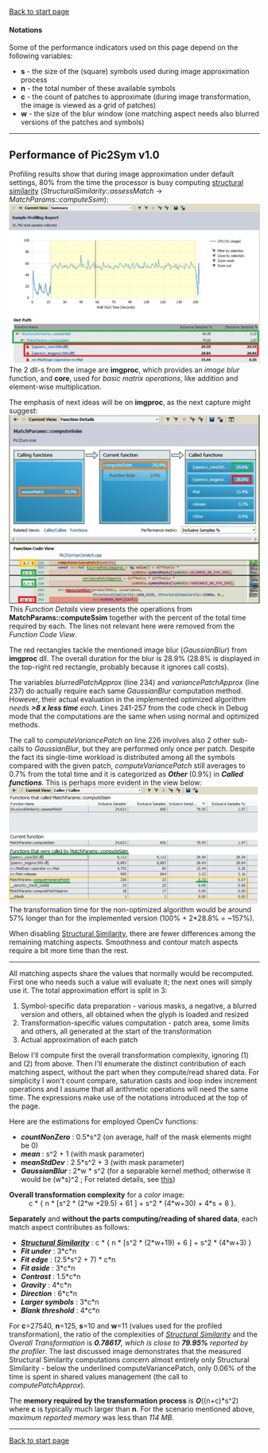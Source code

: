[Back to start page](../ReadMe.md)

#### Notations
Some of the performance indicators used on this page depend on the following variables:
- **s** \- the size of the (square) symbols used during image approximation process
- **n** \- the total number of these available symbols
- **c** \- the count of patches to approximate (during image transformation, the image is viewed as a grid of patches)
- **w** \- the size of the blur window (one matching aspect needs also blurred versions of the patches and symbols)

* * *

## Performance of Pic2Sym v1.0 ##

Profiling results show that during image approximation under default settings, 80% from the time the processor is busy computing [structural similarity][] (*StructuralSimilarity::assessMatch* \-\> *MatchParams::computeSsim*):<br>
![](ProfileSummary.jpg)<br>
The 2 dll\-s from the image are **imgproc**, which provides an *image blur* function, and **core**, used for *basic matrix operations*, like addition and element\-wise multiplication.

The emphasis of next ideas will be on **imgproc**, as the next capture might suggest:<br>
![](ProfileFunctionDetails.jpg)<br>
This *Function Details* view presents the operations from **MatchParams::computeSsim** together with the percent of the total time required by each. The lines not relevant here were removed from the *Function Code View*.

The red rectangles tackle the mentioned image blur (*GaussianBlur*) from **imgproc** dll. The overall duration for the blur is 28.9% (28.8% is displayed in the top\-right red rectangle, probably because it ignores call costs).

The variables *blurredPatchApprox* (line 234) and *variancePatchApprox* (line 237) do actually require each same *GaussianBlur* computation method.
However, their actual evaluation in the implemented optimized algorithm _needs **\>8 x less time** each_.
Lines 241-257 from the code check in Debug mode that the computations are the same when using normal and optimized methods.

The call to *computeVariancePatch* on line 226 involves also 2 other sub\-calls to *GaussianBlur*, but they are performed only once per patch.
Despite the fact its single\-time workload is distributed among all the symbols compared with the given patch, *computeVariancePatch* still averages to 0.7% from the total time and it is categorized as ***Other*** (0.9%) in ***Called functions***. This is perhaps more evident in the view below:<br>
![](ProfileCallerCallee.jpg)<br>
The transformation time for the non-optimized algorithm would be around 57% longer than for the implemented version (100% + 2*28.8% = ~157%).

When disabling [Structural Similarity][], there are fewer differences among the remaining matching aspects. Smoothness and contour match aspects require a bit more time than the rest.

* * *

All matching aspects share the values that normally would be recomputed. First one who needs such a value will evaluate it; the next ones will simply use it.
The total approximation effort is split in 3:

1.	Symbol\-specific data preparation - various masks, a negative, a blurred version and others, all obtained when the glyph is loaded and resized
2.	Transformation\-specific values computation - patch area, some limits and others, all generated at the start of the transformation
3.	Actual approximation of each patch

Below I&#39;ll compute first the overall transformation complexity, ignoring (1) and (2) from above. Then I&#39;ll enumerate the distinct contribution of each matching aspect, without the part when they compute/read shared data.
For simplicity I won&#39;t count compare, saturation casts and loop index increment operations and I assume that all arithmetic operations will need the same time.
The expressions make use of the notations introduced at the top of the page.

Here are the estimations for employed OpenCv functions:
- ***countNonZero*** : 0.5\*s^2   (on average, half of the mask elements might be 0)
- ***mean*** : s^2 + 1   (with mask parameter)
- ***meanStdDev*** :  2.5\*s^2 + 3   (with mask parameter)
- ***GaussianBlur*** : 2\*w \* s^2   (for a separable kernel method; otherwise it would be (w\*s)^2 ;   For related details, see [this](http://www.mathworks.com/matlabcentral/fileexchange/28238-kernel-decomposition)\)

**Overall transformation complexity** for a *color* image:<br>&nbsp;&nbsp;&nbsp;&nbsp;&nbsp;&nbsp;&nbsp;&nbsp;&nbsp;&nbsp;c \* { n \* [s^2 \* (2\*w +29.5) + 61 ]   +   s^2 \* (4\*w+30)   +   4\*s   +   8 }.

**Separately** and **without the parts computing/reading of shared data**, each match aspect contributes as follows:
- ***[Structural Similarity][]*** : c \* { n \* [s^2 \* (2\*w+19) + 6 ]   +   s^2 \* (4\*w+3) }
- ***Fit under*** : 3\*c\*n
- ***Fit edge*** : (2.5\*s^2 + 7) \* c\*n
- ***Fit aside*** : 3\*c\*n
- ***Contrast*** : 1.5\*c\*n
- ***Gravity*** : 4\*c\*n
- ***Direction*** : 6\*c\*n
- ***Larger symbols*** : 3\*c\*n
- ***Blank threshold*** : 4\*c\*n

For **c**=27540, **n**=125, **s**=10 and **w**=11 (values used for the profiled transformation), the ratio of the complexities of *[Structural Similarity][]* and the *Overall Transformation* is _**0.78617**, which is close to **79.95%** reported by the profiler_.
The last discussed image demonstrates that the measured Structural Similarity computations concern almost entirely only Structural Similarity \- below the underlined computeVariancePatch, only 0.06% of the time is spent in shared values management (the call to *computePatchApprox*).

The **memory required by the transformation process** is ***O***((n+c)\*s^2) where **c** is typically much larger than **n**.
For the scenario mentioned above, *maximum reported memory* was less than *114 MB*.

-----------
[Back to start page](../ReadMe.md)

[structural similarity]:https://ece.uwaterloo.ca/~z70wang/research/ssim